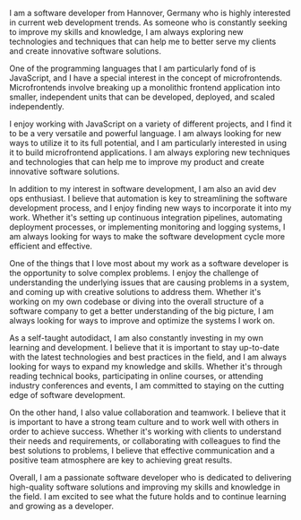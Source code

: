 I am a software developer from Hannover, Germany who is highly interested in current web development trends. As someone who is constantly seeking to improve my skills and knowledge, I am always exploring new technologies and techniques that can help me to better serve my clients and create innovative software solutions.

One of the programming languages that I am particularly fond of is JavaScript, and I have a special interest in the concept of microfrontends. Microfrontends involve breaking up a monolithic frontend application into smaller, independent units that can be developed, deployed, and scaled independently.

I enjoy working with JavaScript on a variety of different projects, and I find it to be a very versatile and powerful language. I am always looking for new ways to utilize it to its full potential, and I am particularly interested in using it to build microfrontend applications. I am always exploring new techniques and technologies that can help me to improve my product and create innovative software solutions.

In addition to my interest in software development, I am also an avid dev ops enthusiast. I believe that automation is key to streamlining the software development process, and I enjoy finding new ways to incorporate it into my work. Whether it's setting up continuous integration pipelines, automating deployment processes, or implementing monitoring and logging systems, I am always looking for ways to make the software development cycle more efficient and effective.

One of the things that I love most about my work as a software developer is the opportunity to solve complex problems. I enjoy the challenge of understanding the underlying issues that are causing problems in a system, and coming up with creative solutions to address them. Whether it's working on my own codebase or diving into the overall structure of a software company to get a better understanding of the big picture, I am always looking for ways to improve and optimize the systems I work on.

As a self-taught autodidact, I am also constantly investing in my own learning and development. I believe that it is important to stay up-to-date with the latest technologies and best practices in the field, and I am always looking for ways to expand my knowledge and skills. Whether it's through reading technical books, participating in online courses, or attending industry conferences and events, I am committed to staying on the cutting edge of software development.

On the other hand, I also value collaboration and teamwork. I believe that it is important to have a strong team culture and to work well with others in order to achieve success. Whether it's working with clients to understand their needs and requirements, or collaborating with colleagues to find the best solutions to problems, I believe that effective communication and a positive team atmosphere are key to achieving great results.

Overall, I am a passionate software developer who is dedicated to delivering high-quality software solutions and improving my skills and knowledge in the field. I am excited to see what the future holds and to continue learning and growing as a developer.
